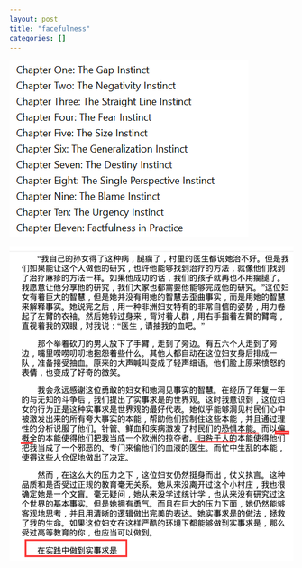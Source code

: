 ```yaml
---
layout: post
title: "facefulness"
categories: []
---
```


![Alt text](image-27.png)

![Alt text](image-28.png)